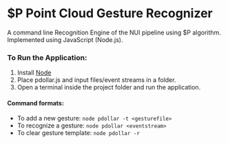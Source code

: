 # $P Point Cloud Gesture Recognizer

A command line Recognition Engine of the NUI pipeline using $P algorithm.
Implemented using JavaScript (Node.js).

### To Run the Application:
1) Install [Node](https://nodejs.org/en/download/ "Node.js")
2) Place pdollar.js and input files/event streams in a folder.
3) Open a terminal inside the project folder and run the application.

#### Command formats:
* To add a new gesture: ```node pdollar -t <gesturefile>```
* To recognize a gesture: ```node pdollar <eventstream>```
* To clear gesture template: ```node pdollar -r```

